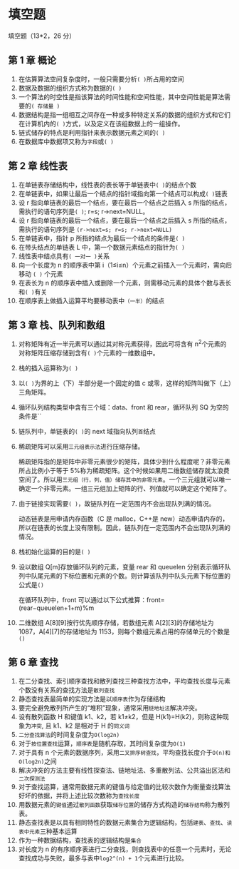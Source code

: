 # 填空题

填空题（13\*2，26 分）

## 第 1 章 概论

1. 在估算算法空间复杂度时，一般只需要分析`( )`所占用的空间
2. 数据及数据的组织方式称为数据的`( )`
3. 一个算法的时空性是指该算法的时间性能和空间性能，其中空间性能是算法需要的`( 存储量 )`
4. 数据结构是指一组相互之间存在一种或多种特定关系的数据的组织方式和它们在计算机内的`( )`方式，以及定义在该组数据上的一组操作。
5. 链式储存的特点是利用指针来表示数据元素之间的`( )`
6. 在数据库中数据项又称为`字段`或`( )`

## 第 2 章 线性表

1. 在单链表存储结构中，线性表的表长等于单链表中`( )`的结点个数
2. 在单链表中，如果让最后一个结点的指针域指向第一个结点可以构成`( )`链表
3. 设 r 指向单链表的最后一个结点，要在最后一个结点之后插入 s 所指的结点，需执行的语句序列是`( )`; r=s; r->next=NULL。
4. 设 r 指向单链表的最后一个结点，要在最后一个结点之后插入 s 所指的结点，需执行的语句序列是 `(r->next=s; r=s; r->next=NULL)`
5. 在单链表中，指针 p 所指的结点为最后一个结点的条件是`( )`
6. 在带头结点的单链表 L 中，第一个数据元素结点的指针为`( )`
7. 线性表中结点具有`( 一对一 )`关系
8. 向一个长度为 n 的顺序表中第 i（1≤i≤n）个元素之前插入一个元素时，需向后移动 `( )` 个元素
9. 在表长为 n 的顺序表中插入或删除一个元素，则需移动元素的具体个数与表长和`( )`有关
10. 在顺序表上做插入运算平均要移动表中`（一半）`的结点

## 第 3 章 栈、队列和数组

1. 对称矩阵有近一半元素可以通过其对称元素获得，因此可将含有 n<sup>2</sup>个元素的对称矩阵压缩存储到含有`( )`个元素的一维数组中。
2. 栈的插入运算称为`( )`
3. 以`( )`为界的上（下）半部分是一个固定的值 c 或零，这样的矩阵叫做下（上）三角矩阵。
4. 循环队列结构类型中含有三个域：data、front 和 rear，循环队列 SQ 为空的条件是``
5. 链队列中，单链表的`( )`的 next 域指向队列`首`结点
6. 稀疏矩阵可以采用`三元组表示法`进行压缩存储。

   稀疏矩阵指的是矩阵中非零元素很少的矩阵，具体少到什么程度呢？非零元素所占比例小于等于 5%称为稀疏矩阵。这个时候如果用二维数组储存就太浪费空间了。所以用`三元组（行，列，值）储存其中的非零元素`。一个三元组就可以唯一确定一个非零元素。一组三元组加上矩阵的行、列值就可以确定这个矩阵了。

7. 由于链接实现需要`( )`，故链队列在一定范围内不会出现队列满的情况。

   动态链表是用申请内存函数（C 是 malloc，C++是 new）动态申请内存的，所以在链表的长度上没有限制。因此，链队列在一定范围内不会出现队列满的情况。

8. 栈初始化运算的目的是`( )`
9. 设以数组 Q[m]存放循环队列的元素，变量 rear 和 queuelen 分别表示循环队列中队尾元素的下标位置和元素的个数。则计算该队列中队头元素下标位置的公式是`()`

   在循环队列中，front 可以通过以下公式推算：front=(rear−queuelen+1+m)%m

10. 二维数组 A[8][9]按行优先顺序存储，若数组元素 A[2][3]的存储地址为 1087，A[4][7]的存储地址为 1153，则每个数组元素占用的存储单元的个数是`()`

## 第 6 章 查找

1. 在二分查找、索引顺序查找和散列查找三种查找方法中，平均查找长度与元素个数没有关系的查找方法是`散列查找`
2. 静态查找表最简单的实现方法是以`顺序表`作为存储结构
3. 要完全避免散列所产生的“堆积”现象，通常采用`链地址法`解决冲突。
4. 设有散列函数 H 和键值 k1、k2，若 k1≠k2，但是 H(k1)=H(k2)，则称这种现象为`冲突`, 且 k1、k2 是相对于 H 的`同义词`
5. `二分查找算法`的时间复杂度为`O(log2n)`
6. 对于`按位置查找`运算，`顺序表`是随机存取，其时间复杂度为`O(1)`
7. 对于具有 n 个元素的数据序列，采用`二叉排序树查找`，平均查找长度介于`O(n)和O(log2n)`之间
8. 解决冲突的方法主要有线性探查法、链地址法、多重散列法、公共溢出区法和`二次探测法`
9. 对于查找运算，通常用数据元素的键值与给定值的比较次数作为衡量查找算法好坏的依据，并将上述比较次数称为`查找长度`
10. 用数据元素的`键值`通过`散列函数`获取`储存位置`的储存方式构造的`储存结构`称为散列表。
11. 静态查找表是以具有相同特性的数据元素集合为逻辑结构，包括`建表`、`查找`、`读表中元素`三种基本运算
12. 作为一种数据结构，查找表的逻辑结构是`集合`
13. 对长度为 n 的有序顺序表进行二分查找，则查找表中的任意一个元素时，无论查找成功与失败，最多与表中`log2^(n) + 1`个元素进行比较。
